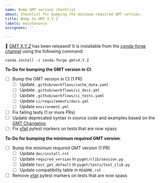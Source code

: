 ```yaml
---
name: Bump GMT version checklist
about: Checklist for bumping the minimum required GMT version.
title: Bump to GMT X.Y.Z
labels: maintenance
assignees: ''

---
```


:tada: [GMT X.Y.Z](https://github.com/GenericMappingTools/gmt/releases/tag/X.Y.Z) has been released! It is installable from the
[conda-forge channel](https://anaconda.org/conda-forge/gmt/files) using the following command:

`conda install -c conda-forge gmt=X.Y.Z`

<!-- Please add specific checklist items for the tests, xfail pytest markers, and deprecated syntax that need to be updated. -->

**To-Do for bumping the GMT version in CI**:

- [ ] Bump the GMT version in CI (1 PR)
  - [ ] Update `.github/workflows/cache_data.yaml`
  - [ ] Update `.github/workflows/ci_docs.yml`
  - [ ] Update `.github/workflows/ci_tests.yaml`
  - [ ] Update `ci/requirements/docs.yml`
  - [ ] Update `environment.yml`
- [ ] Fix failing tests (1 or more PRs)
- [ ] Update deprecated syntax in source code and examples based on the [GMT Changelog](https://docs.generic-mapping-tools.org/latest/changes.html)
- [ ] Fix [xfail](https://docs.pytest.org/en/stable/skipping.html#xfail-mark-test-functions-as-expected-to-fail) pytest markers on tests that are now xpass

**To-Do for bumping the minimum required GMT version**:

- [ ] Bump the minimum required GMT version (1 PR)
  - [ ] Update `doc/install.rst`
  - [ ] Update `required_version` in `pygmt/clib/session.py`
  - [ ] Update `test_get_default` in `pygmt/tests/test_clib.py`
  - [ ] Update compatibility table in `README.rst`
- [ ] Remove [xfail](https://docs.pytest.org/en/stable/skipping.html#xfail-mark-test-functions-as-expected-to-fail) pytest markers on tests that are now xpass

